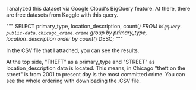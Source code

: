 I analyzed this dataset via Google Cloud's BigQuery feature. At there, there are free datasets from Kaggle with this query.

"""
SELECT primary_type, location_description, count(*)
FROM
  `bigquery-public-data.chicago_crime.crime`
group by primary_type, location_description
order by count(*) DESC;
"""

In the CSV file that I attached, you can see the results.

At the top side, "THEFT" as a primary_type and "STREET" as location_description data is located. This means, in Chicago "theft on the street" is from 2001 to present day is the most committed crime.
You can see the whole ordering with downloading the .CSV file.
